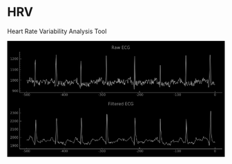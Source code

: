 # HRV
Heart Rate Variability Analysis Tool

![](https://raw.githubusercontent.com/HRVpad/HRV/master/Figures/ECG%20filtering.png)
